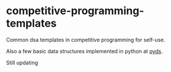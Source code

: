 # competitive-programming-templates

Common dsa templates in competitive programming for self-use.

Also a few basic data structures implemented in python at [pyds](https://github.com/NekoYellow/competitive-programming-templates/tree/main/pyds).

Still updating
